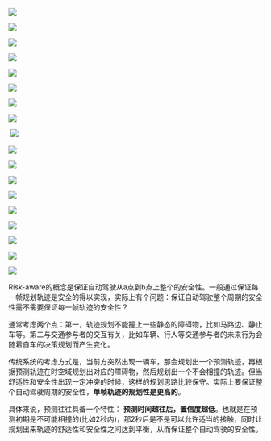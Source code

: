 ![](images/刘思康（大疆）公开课——防御性规划（树轨迹，前半部分不分叉），预期风险规划（单帧安全_预测时域安全）_image_1.png)


![](images/刘思康（大疆）公开课——防御性规划（树轨迹，前半部分不分叉），预期风险规划（单帧安全_预测时域安全）_image_2.png)

![](images/刘思康（大疆）公开课——防御性规划（树轨迹，前半部分不分叉），预期风险规划（单帧安全_预测时域安全）_image_3.png)

![](images/刘思康（大疆）公开课——防御性规划（树轨迹，前半部分不分叉），预期风险规划（单帧安全_预测时域安全）_image_4.png)

![](images/刘思康（大疆）公开课——防御性规划（树轨迹，前半部分不分叉），预期风险规划（单帧安全_预测时域安全）_image_5.png)

![](images/刘思康（大疆）公开课——防御性规划（树轨迹，前半部分不分叉），预期风险规划（单帧安全_预测时域安全）_image_6.png)

![](images/刘思康（大疆）公开课——防御性规划（树轨迹，前半部分不分叉），预期风险规划（单帧安全_预测时域安全）_image_7.png)

![](images/刘思康（大疆）公开课——防御性规划（树轨迹，前半部分不分叉），预期风险规划（单帧安全_预测时域安全）_image_8.png)

 ![](images/刘思康（大疆）公开课——防御性规划（树轨迹，前半部分不分叉），预期风险规划（单帧安全_预测时域安全）_image_9.png)

![](images/刘思康（大疆）公开课——防御性规划（树轨迹，前半部分不分叉），预期风险规划（单帧安全_预测时域安全）_image_10.png)

![](images/刘思康（大疆）公开课——防御性规划（树轨迹，前半部分不分叉），预期风险规划（单帧安全_预测时域安全）_image_11.png)

![](images/刘思康（大疆）公开课——防御性规划（树轨迹，前半部分不分叉），预期风险规划（单帧安全_预测时域安全）_image_12.png)

![](images/刘思康（大疆）公开课——防御性规划（树轨迹，前半部分不分叉），预期风险规划（单帧安全_预测时域安全）_image_13.png)

![](images/刘思康（大疆）公开课——防御性规划（树轨迹，前半部分不分叉），预期风险规划（单帧安全_预测时域安全）_image_14.png)

![](images/刘思康（大疆）公开课——防御性规划（树轨迹，前半部分不分叉），预期风险规划（单帧安全_预测时域安全）_image_15.png)

![](images/刘思康（大疆）公开课——防御性规划（树轨迹，前半部分不分叉），预期风险规划（单帧安全_预测时域安全）_image_16.png)

![](images/刘思康（大疆）公开课——防御性规划（树轨迹，前半部分不分叉），预期风险规划（单帧安全_预测时域安全）_image_17.png)

![](images/刘思康（大疆）公开课——防御性规划（树轨迹，前半部分不分叉），预期风险规划（单帧安全_预测时域安全）_image_18.png)

Risk-aware的概念是保证自动驾驶从a点到b点上整个的安全性。一般通过保证每一帧规划轨迹是安全的得以实现，实际上有个问题：保证自动驾驶整个周期的安全性需不需要保证每一帧轨迹的安全性？

通常考虑两个点：第一，轨迹规划不能撞上一些静态的障碍物，比如马路边、静止车等。第二与交通参与者的交互有关，比如车辆、行人等交通参与者的未来行为会随着自车的决策规划而产生变化。

传统系统的考虑方式是，当前方突然出现一辆车，那会规划出一个预测轨迹，再根据预测轨迹在时空域规划出对应的障碍物，然后规划出一个不会相撞的轨迹。但当舒适性和安全性出现一定冲突的时候，这样的规划思路比较保守。实际上要保证整个自动驾驶周期的安全性，**单帧轨迹的规划性是更高的**。

具体来说，预测往往具备一个特性： **预测时间越往后，置信度越低**。也就是在预测初期是不可能相撞的(比如2秒内)，那2秒后是不是可以允许适当的接触，同时让规划出来轨迹的舒适性和安全性之间达到平衡，从而保证整个自动驾驶的安全性。